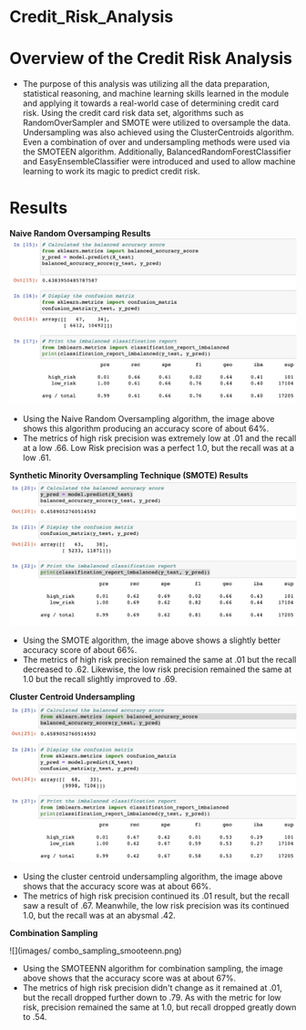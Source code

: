 # Credit_Risk_Analysis

# Overview of the Credit Risk Analysis

- The purpose of this analysis was utilizing all the data preparation, statistical reasoning, and machine learning skills learned in the module and applying it towards a real-world case of determining credit card risk. Using the credit card risk data set, algorithms such as RandomOverSampler and SMOTE were utilized to oversample the data. Undersampling was also achieved using the ClusterCentroids algorithm. Even a combination of over and undersampling methods were used via the SMOTEEN algorithm. Additionally, BalancedRandomForestClassifier and EasyEnsembleClassifier were introduced and used to allow machine learning to work its magic to predict credit risk. 

# Results

**Naive Random Oversamping Results**
![](images/naive_random_oversampling.png)

- Using the Naive Random Oversampling algorithm, the image above shows this algorithm producing an accuracy score of about 64%.
- The metrics of high risk precision was extremely low at .01 and the recall at a low .66. Low Risk precision was a perfect 1.0, but the recall was at a low .61.

**Synthetic Minority Oversampling Technique (SMOTE) Results**
![](images/smote_ovesampling.png)

- Using the SMOTE algorithm, the image above shows a slightly better accuracy score of about 66%.
- The metrics of high risk precision remained the same at .01 but the recall decreased to .62. Likewise, the low risk precision remained the same at 1.0 but the recall slightly improved to .69.

**Cluster Centroid Undersampling**
![](images/undersampling.png)

- Using the cluster centroid undersampling algorithm, the image above shows that the accuracy score was at about 66%.
- The metrics of high risk precision continued its .01 result, but the recall saw a result of .67. Meanwhile, the low risk precision was its continued 1.0, but the recall was at an abysmal .42.

**Combination Sampling**

![](images/ combo_sampling_smooteenn.png)

- Using the SMOTEENN algorithm for combination sampling, the image above shows that the accuracy score was at about 67%.
- The metrics of high risk precision didn't change as it remained at .01, but the recall dropped further down to .79. As with the metric for low risk, precision remained the same at 1.0, but recall dropped greatly down to .54.





